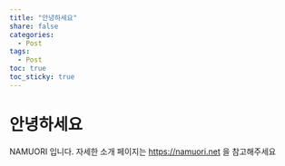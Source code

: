 ```yaml
---
title: "안녕하세요"
share: false
categories:
  - Post
tags:
  - Post
toc: true
toc_sticky: true
---
```


# 안녕하세요

NAMUORI 입니다.
자세한 소개 페이지는 https://namuori.net 을 참고해주세요